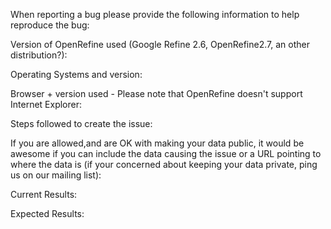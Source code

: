 When reporting a bug please provide the following information to help reproduce the bug:

Version of OpenRefine used (Google Refine 2.6, OpenRefine2.7, an other distribution?):

Operating Systems and version:

Browser + version used - Please note that OpenRefine doesn't support Internet Explorer:

Steps followed to create the issue:

If you are allowed,and are OK with making your data public, it would be awesome if you can include the data causing the issue or a URL pointing to where the data is (if your concerned about keeping your data private, ping us on our mailing list):

Current Results:

Expected Results:
